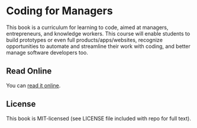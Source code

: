 # Coding for Managers
This book is a curriculum for learning to code, aimed at managers, entrepreneurs, and knowledge workers. This course will enable students to build prototypes or even full products/apps/websites, recognize opportunities to automate and streamline their work with coding, and better manage software developers too.

## Read Online
You can [read it online](http://codingformanagers.com/).

## License

This book is MIT-licensed (see LICENSE file included with repo for full text).


